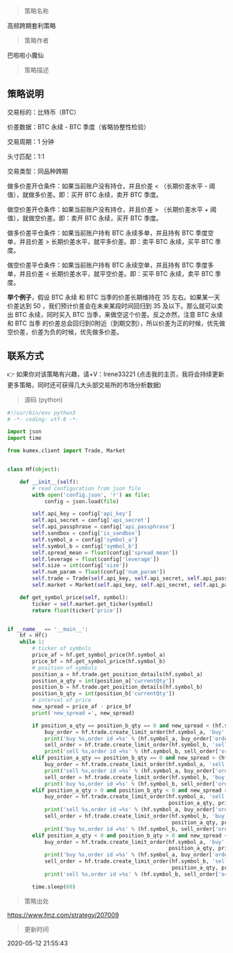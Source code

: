 
> 策略名称

高频跨期套利策略

> 策略作者

巴啦啦小魔仙

> 策略描述

## 策略说明

交易标的：比特币（BTC）

价差数据：BTC 永续 - BTC 季度（省略协整性检验）

交易周期：1 分钟

头寸匹配：1:1

交易类型：同品种跨期

做多价差开仓条件：如果当前账户没有持仓，并且价差 < （长期价差水平 - 阈值），就做多价差。即：买开 BTC 永续，卖开 BTC 季度。

做空价差开仓条件：如果当前账户没有持仓，并且价差 > （长期价差水平 + 阈值），就做空价差。即：卖开 BTC 永续，买开 BTC 季度。

做多价差平仓条件：如果当前账户持有 BTC 永续多单，并且持有 BTC 季度空单，并且价差 > 长期价差水平，就平多价差。即：卖平 BTC 永续，买平 BTC 季度。

做空价差平仓条件：如果当前账户持有 BTC 永续空单，并且持有 BTC 季度多单，并且价差 < 长期价差水平，就平空价差。即：买平 BTC 永续，卖平 BTC 季度。

**举个例子**，假设 BTC 永续 和 BTC 当季的价差长期维持在 35 左右。如果某一天价差达到 50 ，我们预计价差会在未来某段时间回归到 35 及以下。那么就可以卖出 BTC 永续，同时买入 BTC 当季，来做空这个价差。反之亦然，注意 BTC 永续 和 BTC 当季 的价差总会回归到0附近（到期交割），所以价差为正的时候，优先做空价差，价差为负的时候，优先做多价差。

## 联系方式
:point_right: 如果你对该策略有兴趣，请+V：Irene33221
(点击我的主页，我将会持续更新更多策略，同时还可获得几大头部交易所的市场分析数据)





> 源码 (python)

``` python
#!/usr/bin/env python3
# -*- coding: utf-8 -*-

import json
import time

from kumex.client import Trade, Market


class Hf(object):

    def __init__(self):
        # read configuration from json file
        with open('config.json', 'r') as file:
            config = json.load(file)

        self.api_key = config['api_key']
        self.api_secret = config['api_secret']
        self.api_passphrase = config['api_passphrase']
        self.sandbox = config['is_sandbox']
        self.symbol_a = config['symbol_a']
        self.symbol_b = config['symbol_b']
        self.spread_mean = float(config['spread_mean'])
        self.leverage = float(config['leverage'])
        self.size = int(config['size'])
        self.num_param = float(config['num_param'])
        self.trade = Trade(self.api_key, self.api_secret, self.api_passphrase, is_sandbox=self.sandbox)
        self.market = Market(self.api_key, self.api_secret, self.api_passphrase, is_sandbox=self.sandbox)

    def get_symbol_price(self, symbol):
        ticker = self.market.get_ticker(symbol)
        return float(ticker['price'])


if __name__ == '__main__':
    hf = Hf()
    while 1:
        # ticker of symbols
        price_af = hf.get_symbol_price(hf.symbol_a)
        price_bf = hf.get_symbol_price(hf.symbol_b)
        # position of symbols
        position_a = hf.trade.get_position_details(hf.symbol_a)
        position_a_qty = int(position_a['currentQty'])
        position_b = hf.trade.get_position_details(hf.symbol_b)
        position_b_qty = int(position_b['currentQty'])
        # interval of price
        new_spread = price_af - price_bf
        print('new_spread =', new_spread)

        if position_a_qty == position_b_qty == 0 and new_spread < (hf.spread_mean - hf.num_param):
            buy_order = hf.trade.create_limit_order(hf.symbol_a, 'buy', hf.leverage, hf.size, price_af + 1)
            print('buy %s,order id =%s' % (hf.symbol_a, buy_order['orderId']))
            sell_order = hf.trade.create_limit_order(hf.symbol_b, 'sell', hf.leverage, hf.size, price_bf - 1)
            print('sell %s,order id =%s' % (hf.symbol_b, sell_order['orderId']))
        elif position_a_qty == position_b_qty == 0 and new_spread > (hf.spread_mean + hf.num_param):
            buy_order = hf.trade.create_limit_order(hf.symbol_a, 'sell', hf.leverage, hf.size, price_af - 1)
            print('sell %s,order id =%s' % (hf.symbol_a, buy_order['orderId']))
            sell_order = hf.trade.create_limit_order(hf.symbol_b, 'buy', hf.leverage, hf.size, price_bf + 1)
            print('buy %s,order id =%s' % (hf.symbol_b, sell_order['orderId']))
        elif position_a_qty > 0 and position_b_qty < 0 and new_spread > hf.spread_mean:
            buy_order = hf.trade.create_limit_order(hf.symbol_a, 'sell', position_a['realLeverage'],
                                                    position_a_qty, price_af + 1)
            print('sell %s,order id =%s' % (hf.symbol_a, buy_order['orderId']))
            sell_order = hf.trade.create_limit_order(hf.symbol_b, 'buy', position_a['realLeverage'],
                                                     position_a_qty, price_bf - 1)
            print('buy %s,order id =%s' % (hf.symbol_b, sell_order['orderId']))
        elif position_a_qty < 0 and position_b_qty > 0 and new_spread < hf.spread_mean:
            buy_order = hf.trade.create_limit_order(hf.symbol_a, 'buy', position_a['realLeverage'],
                                                    position_a_qty, price_af - 1)
            print('buy %s,order id =%s' % (hf.symbol_a, buy_order['orderId']))
            sell_order = hf.trade.create_limit_order(hf.symbol_b, 'sell', position_a['realLeverage'],
                                                     position_a_qty, price_bf + 1)
            print('sell %s,order id =%s' % (hf.symbol_b, sell_order['orderId']))

        time.sleep(60)
```

> 策略出处

https://www.fmz.com/strategy/207009

> 更新时间

2020-05-12 21:55:43

